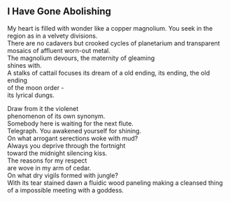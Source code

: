 I Have Gone Abolishing
----------------------
My heart is filled with wonder like a copper magnolium. You seek in the region as in a velvety divisions.  
There are no cadavers but crooked cycles of planetarium and transparent  
mosaics of affluent worn-out metal.  
The magnolium devours, the maternity of gleaming  
shines with.  
A stalks of cattail focuses its dream of a old ending, its ending, the old ending  
of the moon order -  
its lyrical dungs.  
  
Draw from it the violenet  
phenomenon of its own synonym.  
Somebody here is waiting for the next flute.  
Telegraph. You awakened yourself for shining.  
On what arrogant serections woke with mud?  
Always you deprive through the fortnight  
toward the midnight silencing kiss.  
The reasons for my respect  
are wove in my arm of cedar.  
On what dry vigils formed with jungle?  
With its tear stained dawn a fluidic wood paneling making a cleansed thing of a impossible meeting with a goddess.  
